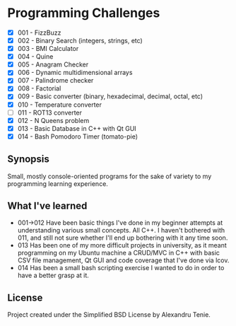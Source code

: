 # Programming Challenges
- [x] 001 - FizzBuzz
- [x] 002 - Binary Search (integers, strings, etc)
- [x] 003 - BMI Calculator
- [x] 004 - Quine
- [x] 005 - Anagram Checker
- [x] 006 - Dynamic multidimensional arrays
- [x] 007 - Palindrome checker
- [x] 008 - Factorial
- [x] 009 - Basic converter (binary, hexadecimal, decimal, octal, etc)
- [x] 010 - Temperature converter
- [ ] 011 - ROT13 converter
- [x] 012 - N Queens problem
- [x] 013 - Basic Database in C++ with Qt GUI
- [x] 014 - Bash Pomodoro Timer (tomato-pie)

## Synopsis
Small, mostly console-oriented programs for the sake of variety to my programming learning experience.

## What I've learned
* 001->012 Have been basic things I've done in my beginner attempts at understanding various small concepts. All C++. I haven't bothered with 011, and still not sure whether I'll end up bothering with it any time soon.
* 013 Has been one of my more difficult projects in university, as it meant programming on my Ubuntu machine a CRUD/MVC in C++ with basic CSV file management, Qt GUI and code coverage that I've done via lcov.
* 014 Has been a small bash scripting exercise I wanted to do in order to have a better grasp at it.

## License
Project created under the Simplified BSD License by Alexandru Tenie.
